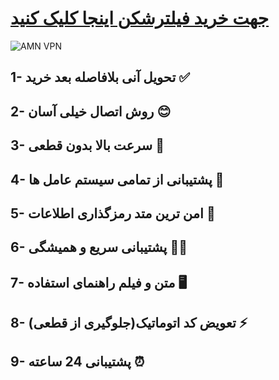  
 # [جهت خرید فیلترشکن اینجا کلیک کنید](https://amnas.space/)

![AMN VPN](https://amngroup1.space/wp-content/uploads/2023/09/AMNBANER3-1024x913.gif)

## 1- تحویل آنی بلافاصله بعد خرید ✅

## 2- روش اتصال خیلی آسان 😊

## 3- سرعت بالا بدون قطعی 🚀

## 4- پشتیبانی از تمامی سیستم عامل ها 📲

## 5- امن ترین متد رمزگذاری اطلاعات 🥷

## 6- پشتیبانی سریع و همیشگی 🏃‍♂️

## 7- متن و فیلم راهنمای استفاده 🖥

## 8- تعویض کد اتوماتیک(جلوگیری از قطعی) ⚡️

## 9- پشتیبانی 24 ساعته ⏰
